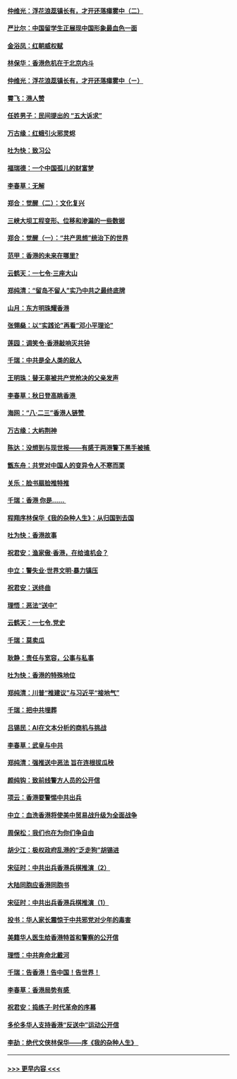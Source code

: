 #### [仲维光：浮花浪蕊镇长有，才开还落瘴雾中（二）](../pages/nsc993/n11483286.md?t=08292211) 
#### [严比尔：中国留学生正展现中国形象最血色一面](../pages/nsc993/n11485145.md?t=08292211) 
#### [金浴凤：红朝威权赋](../pages/nsc993/n11485191.md?t=08292211) 
#### [林保华：香港危机在于北京内斗](../pages/nsc993/n11484593.md?t=08292211) 
#### [仲维光：浮花浪蕊镇长有，才开还落瘴雾中（ㄧ）](../pages/nsc993/n11483259.md?t=08292211) 
#### [霄飞：港人赞](../pages/nsc993/n11482957.md?t=08292211) 
#### [任姓男子：民间提出的 “五大诉求”](../pages/nsc993/n11482897.md?t=08292211) 
#### [万古缘：红蛾引火邪灵烬](../pages/nsc993/n11482886.md?t=08292211) 
#### [吐为快：致习公](../pages/nsc993/n11482867.md?t=08292211) 
#### [福瑞德：一个中国孤儿的财富梦](../pages/nsc993/n11482817.md?t=08292211) 
#### [李春草：无解](../pages/nsc993/n11482791.md?t=08292211) 
#### [郑合：觉醒（二）：文化复兴](../pages/nsc993/n11478025.md?t=08292211) 
#### [三峡大坝工程变形、位移和渗漏的一些数据](../pages/nsc993/n11478232.md?t=08292211) 
#### [郑合：觉醒（一）：“共产思想”统治下的世界](../pages/nsc993/n11477663.md?t=08292211) 
#### [范甲：香港的未来在哪里?](../pages/nsc993/n11477249.md?t=08292211) 
#### [云鹤天：一七令·三座大山](../pages/nsc993/n11477192.md?t=08292211) 
#### [郑纯清：“留岛不留人”实乃中共之最终底牌](../pages/nsc993/n11476160.md?t=08292211) 
#### [山月：东方明珠耀香港](../pages/nsc993/n11476077.md?t=08292211) 
#### [张翎燊：以“实践论”再看“邓小平理论”](../pages/nsc993/n11475733.md?t=08292211) 
#### [莲园：调笑令‧香港敲响灭共钟](../pages/nsc993/n11475723.md?t=08292211) 
#### [千瑞：中共是全人类的敌人](../pages/nsc993/n11475329.md?t=08292211) 
#### [王明珠：替无辜被共产党枪决的父亲发声](../pages/nsc993/n11474570.md?t=08292211) 
#### [李春草：秋日登高眺香港 ](../pages/nsc993/n11474491.md?t=08292211) 
#### [海网：“八·二三”香港人链赞 ](../pages/nsc993/n11474538.md?t=08292211) 
#### [万古缘：大屿荆神](../pages/nsc993/n11474401.md?t=08292211) 
#### [陈达：没想到与现世报——有感于两港警下黑手被捕 ](../pages/nsc993/n11472557.md?t=08292211) 
#### [甑东舟：共党对中国人的变异令人不寒而栗](../pages/nsc993/n11472496.md?t=08292211) 
#### [关乐：脸书扇脸推特推](../pages/nsc993/n11472488.md?t=08292211) 
#### [千瑞：香港  你是…… ](../pages/nsc993/n11472459.md?t=08292211) 
#### [程翔序林保华《我的杂种人生》：从归国到去国](../pages/nsc993/n11472369.md?t=08292211) 
#### [吐为快：香港故事](../pages/nsc993/n11471931.md?t=08292211) 
#### [祝君安：渔家傲‧香港，在给谁机会？](../pages/nsc993/n11469718.md?t=08292211) 
#### [中立：警失业‧世界文明‧暴力镇压](../pages/nsc993/n11467566.md?t=08292211) 
#### [祝君安：送终曲](../pages/nsc993/n11467546.md?t=08292211) 
#### [理悟：恶法“送中”](../pages/nsc993/n11467290.md?t=08292211) 
#### [云鹤天：一七令.党史](../pages/nsc993/n11464122.md?t=08292211) 
#### [千瑞：莫卖瓜](../pages/nsc993/n11463014.md?t=08292211) 
#### [耿静：责任与宽容，公事与私事](../pages/nsc993/n11462810.md?t=08292211) 
#### [吐为快：香港的特殊地位](../pages/nsc993/n11462562.md?t=08292211) 
#### [郑纯清：川普“推建议”与习近平“接地气”](../pages/nsc993/n11461683.md?t=08292211) 
#### [千瑞：把中共埋葬](../pages/nsc993/n11461658.md?t=08292211) 
#### [吕锡民：AI在文本分析的商机与挑战](../pages/nsc993/n11460607.md?t=08292211) 
#### [李春草：武皇与中共](../pages/nsc993/n11460589.md?t=08292211) 
#### [郑纯清：强推送中恶法 旨在连根拔瓜秧](../pages/nsc993/n11460526.md?t=08292211) 
#### [颜纯钩：致前线警方人员的公开信](../pages/nsc993/n11459564.md?t=08292211) 
#### [项云：香港要警惕中共出兵](../pages/nsc993/n11459530.md?t=08292211) 
#### [中立：血洗香港将使美中贸易战升级为全面战争](../pages/nsc993/n11459717.md?t=08292211) 
#### [周保松：我们也在为你们争自由](../pages/nsc993/n11459087.md?t=08292211) 
#### [胡少江：极权政府乱港的“乏走狗”胡锡进](../pages/nsc993/n11459051.md?t=08292211) 
#### [宋征时：中共出兵香港兵棋推演（2）](../pages/nsc993/n11458306.md?t=08292211) 
#### [大陆同胞应香港同胞书](../pages/nsc993/n11457241.md?t=08292211) 
#### [宋征时：中共出兵香港兵棋推演（1）](../pages/nsc993/n11455979.md?t=08292211) 
#### [投书：华人家长震惊于中共邪党对少年的毒害](../pages/nsc993/n11454664.md?t=08292211) 
#### [美籍华人医生给香港特首和警察的公开信](../pages/nsc993/n11454599.md?t=08292211) 
#### [理悟：中共奔命北戴河](../pages/nsc993/n11454254.md?t=08292211) 
#### [千瑞：告香港！告中国！告世界！](../pages/nsc993/n11452639.md?t=08292211) 
#### [李春草：香港局势有感 ](../pages/nsc993/n11452364.md?t=08292211) 
#### [祝君安：捣练子‧时代革命的序幕](../pages/nsc993/n11452353.md?t=08292211) 
#### [多伦多华人支持香港“反送中”运动公开信](../pages/nsc993/n11452323.md?t=08292211) 
#### [李劼：绝代文侠林保华——序《我的杂种人生》 ](../pages/nsc993/n11452282.md?t=08292211) 

----
#### [ >>> 更早内容 <<< ](../indexes/nsc993-earlier.md)

